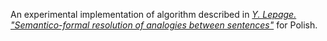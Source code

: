  An experimental implementation of algorithm described in 
 <cite>[Y. Lepage. "Semantico-formal resolution of analogies between sentences"][1]</cite>
 for Polish.
 
 [1]:http://lepage-lab.ips.waseda.ac.jp/en/projects/kakenhi-kiban-c-18k11447/